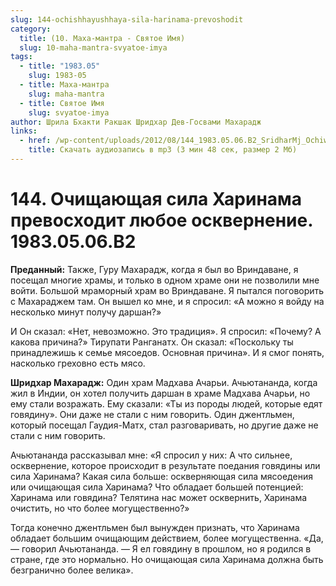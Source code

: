 ```yaml
---
slug: 144-ochishhayushhaya-sila-harinama-prevoshodit
category:
  title: (10. Маха-мантра - Святое Имя)
  slug: 10-maha-mantra-svyatoe-imya
tags:
  - title: "1983.05"
    slug: 1983-05
  - title: Маха-мантра
    slug: maha-mantra
  - title: Святое Имя
    slug: svyatoe-imya
author: Шрила Бхакти Ракшак Шридхар Дев-Госвами Махарадж
links:
  - href: /wp-content/uploads/2012/08/144_1983.05.06.B2_SridharMj_Ochiwayuwaya_sila_Harinama_prevoshodit_lyuboe_oskvernenie.mp3
    title: Скачать аудиозапись в mp3 (3 мин 48 сек, размер 2 Мб)
---
```


# 144. Очищающая сила Харинама превосходит любое осквернение. 1983.05.06.B2

**Преданный:** Также, Гуру Махарадж, когда я был во Вриндаване, я посещал многие храмы, и только в одном храме они не позволили мне войти. Большой мраморный храм во Вриндаване. Я пытался поговорить с Махараджем там. Он вышел ко мне, и я спросил: «А можно я войду на несколько минут получу даршан?»

И Он сказал: «Нет, невозможно. Это традиция». Я спросил: «Почему? А какова причина?» Тирупати Ранганатх. Он сказал: «Поскольку ты принадлежишь к семье мясоедов. Основная причина». И я смог понять, насколько греховно есть мясо.

**Шридхар Махарадж:** Один храм Мадхава Ачарьи. Ачьютананда, когда жил в Индии, он хотел получить даршан в храме Мадхава Ачарьи, но ему стали возражать. Ему сказали: «Ты из породы людей, которые едят говядину». Они даже не стали с ним говорить. Один джентльмен, который посещал Гаудия-Матх, стал разговаривать, но другие даже не стали с ним говорить.

Ачьютананда рассказывал мне: «Я спросил у них: А что сильнее, осквернение, которое происходит в результате поедания говядины или сила Харинама? Какая сила больше: оскверняющая сила мясоедения или очищающая сила Харинама? Что обладает большей потенцией: Харинама или говядина? Телятина нас может осквернить, Харинама очистить, но что более могущественно?»

Тогда конечно джентльмен был вынужден признать, что Харинама обладает большим очищающим действием, более могущественна. «Да, — говорил Ачьютананда. — Я ел говядину в прошлом, но я родился в стране, где это нормально. Но очищающая сила Харинама должна быть безгранично более велика».

